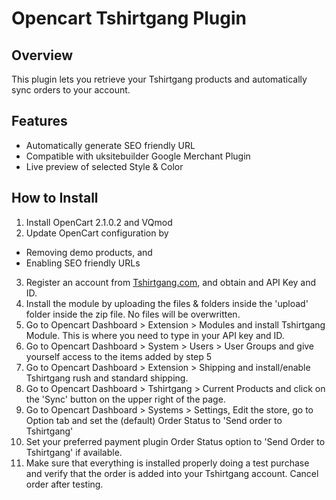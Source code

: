 # Opencart Tshirtgang Plugin

## Overview

This plugin lets you retrieve your Tshirtgang products and automatically sync orders to your account.

## Features
- Automatically generate SEO friendly URL
- Compatible with uksitebuilder Google Merchant Plugin
- Live preview of selected Style & Color

## How to Install

1. Install OpenCart 2.1.0.2 and VQmod
2. Update OpenCart configuration by 
  - Removing demo products, and 
  - Enabling SEO friendly URLs
3. Register an account from [Tshirtgang.com](www.tshirtgang.com), and obtain and API Key and ID.
4. Install the module by uploading the files & folders inside the 'upload' folder inside the zip file. No files will be overwritten.
5. Go to Opencart Dashboard > Extension > Modules and install Tshirtgang Module. This is where you need to type in your API key and ID.
6. Go to Opencart Dashboard > System > Users > User Groups and give yourself access to the items added by step 5
7. Go to Opencart Dashboard > Extension > Shipping and install/enable Tshirtgang rush and standard shipping.
8. Go to Opencart Dashboard > Tshirtgang > Current Products and click on the 'Sync' button on the upper right of the page. 
9. Go to Opencart Dashboard > Systems > Settings, Edit the store, go to Option tab and set the (default) Order Status to 'Send order to Tshirtgang'
10. Set your preferred payment plugin Order Status option to 'Send Order to Tshirtgang' if available.
11. Make sure that everything is installed properly doing a test purchase and verify that the order is added into your Tshirtgang account. Cancel order after testing.
